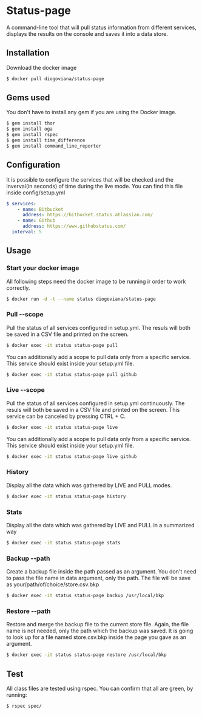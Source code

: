 # Status-page

A command-line tool that will pull status information from different services, displays the results on the console and saves it into a data store.

## Installation

Download the docker image

```bash
$ docker pull diogoviana/status-page
```

## Gems used

You don't have to install any gem if you are using the Docker image.

```bash
$ gem install thor
$ gem install oga
$ gem install rspec
$ gem install time_difference
$ gem install command_line_reporter
```

## Configuration

It is possible to configure the services that will be checked and the inverval(in seconds) of time during the live mode. You can find this file inside config/setup.yml

```yaml
$ services:
    - name: Bitbucket
      address: https://bitbucket.status.atlassian.com/
    - name: Github
      address: https://www.githubstatus.com/
  interval: 5
```

## Usage

### Start your docker image

All following steps need the docker image to be running ir order to work correctly.

```bash
$ docker run -d -t --name status diogoviana/status-page
```

### Pull --scope

Pull the status of all services configured in setup.yml. The resuls will both be saved in a CSV file and printed on the screen.

```bash
$ docker exec -it status status-page pull
```

You can additionally add a scope to pull data only from a specific service. This service should exist inside your setup.yml file.

```bash
$ docker exec -it status status-page pull github
```

### Live --scope

Pull the status of all services configured in setup.yml continuously. The resuls will both be saved in a CSV file and printed on the screen. This service can be canceled by pressing CTRL + C.

```bash
$ docker exec -it status status-page live
```

You can additionally add a scope to pull data only from a specific service. This service should exist inside your setup.yml file.

```bash
$ docker exec -it status status-page live github
```

### History

Display all the data which was gathered by LIVE and PULL modes.

```bash
$ docker exec -it status status-page history
```

### Stats

Display all the data which was gathered by LIVE and PULL in a summarized way

```bash
$ docker exec -it status status-page stats
```

### Backup --path

Create a backup file inside the path passed as an argument. You don't need to pass the file name in data argument, only the path. The file will be save as your/path/of/choice/store.csv.bkp

```bash
$ docker exec -it status status-page backup /usr/local/bkp
```

### Restore --path

Restore and merge the backup file to the current store file. Again, the file name is not needed, only the path which the backup was saved. It is going to look up for a file named store.csv.bkp inside the page you gave as an argument.

```bash
$ docker exec -it status status-page restore /usr/local/bkp
```

## Test

All class files are tested using rspec. You can confirm that all are green, by running:

```bash
$ rspec spec/
```
